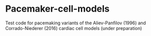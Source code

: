 # Pacemaker-cell-models
Test code for pacemaking variants of the Aliev-Panfilov (1996) and Corrado-Niederer (2016) cardiac cell models
(under preparation)
